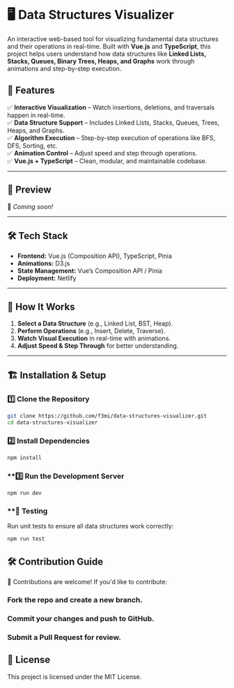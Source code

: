 # 🖥️ Data Structures Visualizer  
An interactive web-based tool for visualizing fundamental data structures and their operations in real-time. Built with **Vue.js** and **TypeScript**, this project helps users understand how data structures like **Linked Lists, Stacks, Queues, Binary Trees, Heaps, and Graphs** work through animations and step-by-step execution.

## 🚀 Features  
✅ **Interactive Visualization** – Watch insertions, deletions, and traversals happen in real-time.  
✅ **Data Structure Support** – Includes Linked Lists, Stacks, Queues, Trees, Heaps, and Graphs.  
✅ **Algorithm Execution** – Step-by-step execution of operations like BFS, DFS, Sorting, etc.  
✅ **Animation Control** – Adjust speed and step through operations.  
✅ **Vue.js + TypeScript** – Clean, modular, and maintainable codebase.  

---

## 📸 Preview  
🚧 _Coming soon!_

---

## 🛠️ Tech Stack  
- **Frontend:** Vue.js (Composition API), TypeScript, Pinia  
- **Animations:** D3.js  
- **State Management:** Vue’s Composition API / Pinia  
- **Deployment:** Netlify  

---

## 🎯 How It Works  
1. **Select a Data Structure** (e.g., Linked List, BST, Heap).  
2. **Perform Operations** (e.g., Insert, Delete, Traverse).  
3. **Watch Visual Execution** in real-time with animations.  
4. **Adjust Speed & Step Through** for better understanding.  

---

## 🏗️ Installation & Setup  
### **1️⃣ Clone the Repository**  
```sh
git clone https://github.com/f3mi/data-structures-visualizer.git
cd data-structures-visualizer

```

### **2️⃣ Install Dependencies** 
```sh
npm install

```

### **3️⃣ Run the Development Server
```sh
npm run dev

```

### **🧪 Testing
Run unit tests to ensure all data structures work correctly:
```sh
npm run test

```

## 🛠️ Contribution Guide
👥 Contributions are welcome! If you'd like to contribute:

### Fork the repo and create a new branch.
### Commit your changes and push to GitHub.
### Submit a Pull Request for review.

## 📜 License
This project is licensed under the MIT License.

